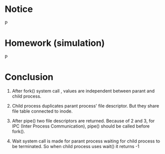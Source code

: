 
# Notice
P

# Homework (simulation)
P

# Conclusion
1. After fork() system call , values are independent between parant and child process.

2. Child process duplicates parant process' file descriptor. But they share file table connected to inode.

3. After pipe() two file descriptors are returned.
Because of 2 and 3, for IPC (Inter Process Communication), pipe() should be called before fork().

4. Wait system call is made for parant process waiting for child process to be terminated.
So when child process uses wait() it returns -1
